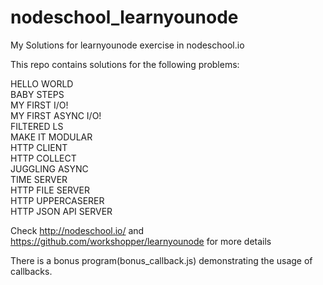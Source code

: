# nodeschool_learnyounode
My Solutions for learnyounode exercise in nodeschool.io

This repo contains solutions for the following problems:

HELLO WORLD  
BABY STEPS  
MY FIRST I/O!  
MY FIRST ASYNC I/O!  
FILTERED LS  
MAKE IT MODULAR  
HTTP CLIENT  
HTTP COLLECT  
JUGGLING ASYNC  
TIME SERVER  
HTTP FILE SERVER  
HTTP UPPERCASERER  
HTTP JSON API SERVER  

Check http://nodeschool.io/ and https://github.com/workshopper/learnyounode for more details

There is a bonus program(bonus_callback.js) demonstrating the usage of callbacks.
